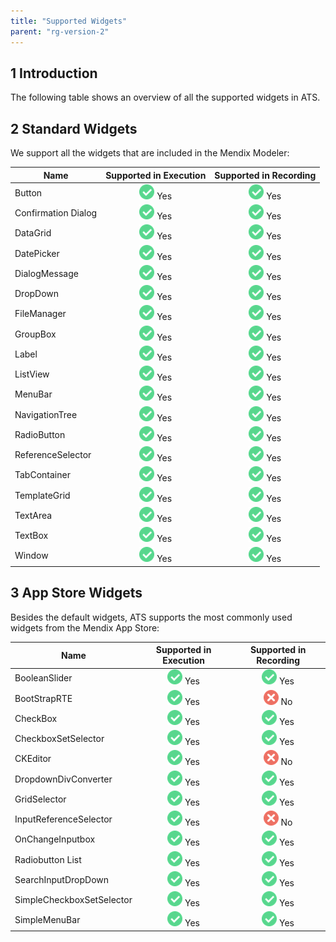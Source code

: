 ```yaml
---
title: "Supported Widgets"
parent: "rg-version-2"
---
```


## 1 Introduction

The following table shows an overview of all the supported widgets in ATS.

## 2 Standard Widgets

We support all the widgets that are included in the Mendix Modeler:

| Name | Supported in Execution | Supported in Recording |
| ---- | :--------------------: | :--------------------: |
| Button |![](attachments/supported-widgets/green.png) Yes | ![](attachments/supported-widgets/green.png) Yes |
| Confirmation Dialog | ![](attachments/supported-widgets/green.png) Yes | ![](attachments/supported-widgets/green.png) Yes |
| DataGrid | ![](attachments/supported-widgets/green.png) Yes |  ![](attachments/supported-widgets/green.png) Yes|
| DatePicker | ![](attachments/supported-widgets/green.png) Yes | ![](attachments/supported-widgets/green.png) Yes |
| DialogMessage | ![](attachments/supported-widgets/green.png) Yes | ![](attachments/supported-widgets/green.png) Yes |
| DropDown | ![](attachments/supported-widgets/green.png) Yes | ![](attachments/supported-widgets/green.png) Yes |
| FileManager | ![](attachments/supported-widgets/green.png) Yes | ![](attachments/supported-widgets/green.png) Yes |
| GroupBox | ![](attachments/supported-widgets/green.png) Yes | ![](attachments/supported-widgets/green.png) Yes |
| Label | ![](attachments/supported-widgets/green.png) Yes | ![](attachments/supported-widgets/green.png) Yes|
| ListView | ![](attachments/supported-widgets/green.png) Yes | ![](attachments/supported-widgets/green.png) Yes |
| MenuBar | ![](attachments/supported-widgets/green.png) Yes | ![](attachments/supported-widgets/green.png) Yes |
| NavigationTree | ![](attachments/supported-widgets/green.png) Yes | ![](attachments/supported-widgets/green.png) Yes |
| RadioButton | ![](attachments/supported-widgets/green.png) Yes | ![](attachments/supported-widgets/green.png) Yes |
| ReferenceSelector | ![](attachments/supported-widgets/green.png) Yes | ![](attachments/supported-widgets/green.png) Yes |
| TabContainer | ![](attachments/supported-widgets/green.png) Yes | ![](attachments/supported-widgets/green.png) Yes |
| TemplateGrid | ![](attachments/supported-widgets/green.png) Yes | ![](attachments/supported-widgets/green.png) Yes |
| TextArea | ![](attachments/supported-widgets/green.png) Yes | ![](attachments/supported-widgets/green.png) Yes |
| TextBox | ![](attachments/supported-widgets/green.png) Yes | ![](attachments/supported-widgets/green.png) Yes |
| Window | ![](attachments/supported-widgets/green.png) Yes | ![](attachments/supported-widgets/green.png) Yes |

## 3 App Store Widgets

Besides the default widgets, ATS supports the most commonly used widgets from the Mendix App Store:

| Name | Supported in Execution | Supported in Recording |
| ---- | :--------------------: | :--------------------: |
| BooleanSlider |  ![](attachments/supported-widgets/green.png) Yes | ![](attachments/supported-widgets/green.png) Yes|
| BootStrapRTE | ![](attachments/supported-widgets/green.png) Yes | ![](attachments/supported-widgets/red.png) No |
| CheckBox | ![](attachments/supported-widgets/green.png) Yes | ![](attachments/supported-widgets/green.png) Yes |
| CheckboxSetSelector | ![](attachments/supported-widgets/green.png) Yes | ![](attachments/supported-widgets/green.png) Yes |
| CKEditor | ![](attachments/supported-widgets/green.png) Yes | ![](attachments/supported-widgets/red.png) No |
| DropdownDivConverter | ![](attachments/supported-widgets/green.png) Yes | ![](attachments/supported-widgets/green.png) Yes|
| GridSelector | ![](attachments/supported-widgets/green.png) Yes | ![](attachments/supported-widgets/green.png) Yes |
| InputReferenceSelector | ![](attachments/supported-widgets/green.png) Yes | ![](attachments/supported-widgets/red.png) No |
| OnChangeInputbox | ![](attachments/supported-widgets/green.png) Yes | ![](attachments/supported-widgets/green.png) Yes |
| Radiobutton List | ![](attachments/supported-widgets/green.png) Yes | ![](attachments/supported-widgets/green.png) Yes |
| SearchInputDropDown | ![](attachments/supported-widgets/green.png) Yes | ![](attachments/supported-widgets/green.png) Yes |
| SimpleCheckboxSetSelector | ![](attachments/supported-widgets/green.png) Yes | ![](attachments/supported-widgets/green.png) Yes |
| SimpleMenuBar | ![](attachments/supported-widgets/green.png) Yes | ![](attachments/supported-widgets/green.png) Yes |
